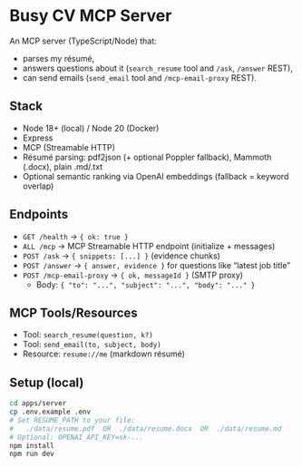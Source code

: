 # Busy CV MCP Server

An MCP server (TypeScript/Node) that:
- parses my résumé,
- answers questions about it (`search_resume` tool and `/ask`, `/answer` REST),
- can send emails (`send_email` tool and `/mcp-email-proxy` REST).

## Stack
- Node 18+ (local) / Node 20 (Docker)
- Express
- MCP (Streamable HTTP)
- Résumé parsing: pdf2json (+ optional Poppler fallback), Mammoth (.docx), plain .md/.txt
- Optional semantic ranking via OpenAI embeddings (fallback = keyword overlap)

## Endpoints
- `GET /health` → `{ ok: true }`
- `ALL /mcp` → MCP Streamable HTTP endpoint (initialize + messages)
- `POST /ask` → `{ snippets: [...] }` (evidence chunks)
- `POST /answer` → `{ answer, evidence }` for questions like “latest job title”
- `POST /mcp-email-proxy` → `{ ok, messageId }` (SMTP proxy)
  - Body: `{ "to": "...", "subject": "...", "body": "..." }`

## MCP Tools/Resources
- Tool: `search_resume(question, k?)`
- Tool: `send_email(to, subject, body)`
- Resource: `resume://me` (markdown résumé)

## Setup (local)
```bash
cd apps/server
cp .env.example .env
# Set RESUME_PATH to your file:
#   ./data/resume.pdf  OR  ./data/resume.docx  OR  ./data/resume.md
# Optional: OPENAI_API_KEY=sk-...
npm install
npm run dev
